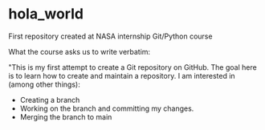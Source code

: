 # hola_world
First repository created at NASA internship Git/Python course

What the course asks us to write verbatim:

"This is my first attempt to create a Git repository on GitHub.
The goal here is to learn how to create and maintain a repository.
I am interested in (among other things):
- Creating a branch
- Working on the branch and committing my changes.
- Merging the branch to main
